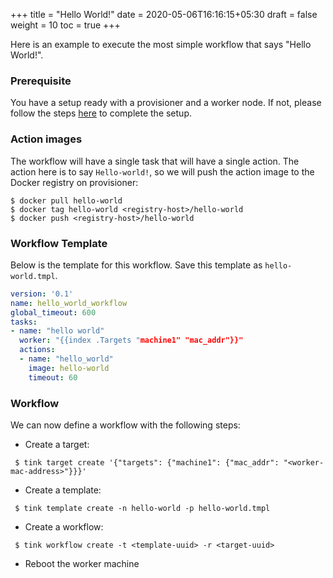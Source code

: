 +++
title = "Hello World!"
date = 2020-05-06T16:16:15+05:30
draft = false
weight = 10
toc = true
+++

Here is an example to execute the most simple workflow that says "Hello World!".

### Prerequisite

You have a setup ready with a provisioner and a worker node. If not, please follow the steps [here](setup.md) to complete the setup.

### Action images

The workflow will have a single task that will have a single action. The action here is to say `Hello-world!`, so we will push the action image to the Docker registry on provisioner:
```shell
$ docker pull hello-world
$ docker tag hello-world <registry-host>/hello-world
$ docker push <registry-host>/hello-world
```

### Workflow Template

Below is the template for this workflow. Save this template as `hello-world.tmpl`.
```yaml
version: '0.1'
name: hello_world_workflow
global_timeout: 600
tasks:
- name: "hello world"
  worker: "{{index .Targets "machine1" "mac_addr"}}"
  actions:
  - name: "hello_world"
    image: hello-world
    timeout: 60
```


### Workflow

We can now define a workflow with the following steps:
 - Create a target:
 ```shell
  $ tink target create '{"targets": {"machine1": {"mac_addr": "<worker-mac-address>"}}}'
 ```
 - Create a template:
 ```shell
  $ tink template create -n hello-world -p hello-world.tmpl
 ```
 - Create a workflow:
 ```shell
  $ tink workflow create -t <template-uuid> -r <target-uuid>
 ```
 - Reboot the worker machine
